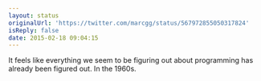 ```yaml
---
layout: status
originalUrl: 'https://twitter.com/marcgg/status/567972855050317824'
isReply: false
date: 2015-02-18 09:04:15
---
```


It feels like everything we seem to be figuring out about programming has already been figured out. In the 1960s.
